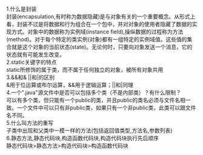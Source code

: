 1.什么是封装   
封装(encapsulation,有时称为数据隐藏)是与对象有关的一个重要概念。从形式上看，封装不过是将数据和行为组合在一个包中，并对对象的使用者隐藏了数据的实现方式。对象中的数据称为实例域(instance field),操纵数据的过程称为方法(method)。对于每个特定的类实例(对象)都有一组特定的实例域值。这些值的集合就是这个对象的当前状态(state)。无论何时，只要向对象发送一个消息，它的状态就有可能发生改变。  
2.static关键字的特点    
static所修饰的属于类，而不属于任何独立的对象，被所有对象共用    
3.&&和&  ||和|的区别    
&用于位运算或布尔运算，&&用于逻辑运算；||和|同理    
4.一个".java"源文件中是否可以包括多个类（不是内部类）？有什么限制？   
可以有多个类，但只能有一个public的类，并且public的类名必须与文件名相一致。一个文件中可以只有非public类，如果只有一个非public类，此类可以跟文件名不同。    
5.什么叫方法的重写   
 子类中出现和父类中一模一样的方法(包括返回值类型,方法名,参数列表)    
6.静态方法,静态代码块,构造函数代码块,构造代码块执行先后顺序   
静态代码块>静态方法>构造代码块>构造函数代码块